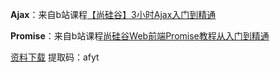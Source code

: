 **Ajax**：来自b站课程[【尚硅谷】3小时Ajax入门到精通](https://www.bilibili.com/video/BV1WC4y1b78y)

**Promise**：来自b站课程[尚硅谷Web前端Promise教程从入门到精通](https://www.bilibili.com/video/BV1GA411x7z1)

[资料下载](https://pan.baidu.com/s/1BM_OKMXXAGxMNqaBN_7tRg#list/path=%2Fsharelink4035995002-565810062936917%2F%E5%B0%9A%E7%A1%85%E8%B0%B7%E5%89%8D%E7%AB%AF%E5%AD%A6%E7%A7%91%E5%85%A8%E5%A5%97%E6%95%99%E7%A8%8B&parentPath=%2Fsharelink4035995002-565810062936917) 提取码：afyt
